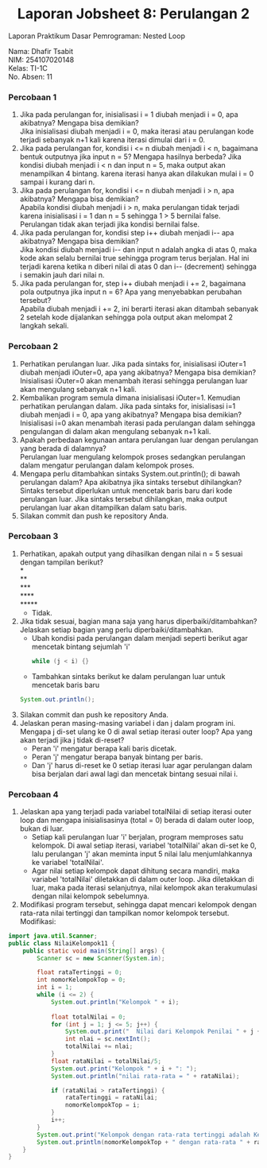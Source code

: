 <h1 align="center">
 Laporan Jobsheet 8: Perulangan 2
</h1>
Laporan Praktikum Dasar Pemrograman: Nested Loop     

        
Nama: Dhafir Tsabit   
NIM: 254107020148   
Kelas: TI-1C   
No. Absen: 11   
   
###  Percobaan 1
1. Jika pada perulangan for, inisialisasi i = 1 diubah menjadi i = 0, apa akibatnya? Mengapa bisa demikian?     
    Jika inisialisasi diubah menjadi i = 0, maka iterasi atau perulangan kode terjadi sebanyak n+1 kali karena iterasi dimulai dari i = 0. 
2. Jika pada perulangan for, kondisi i <= n diubah menjadi i < n, bagaimana bentuk outputnya jika input n = 5? Mengapa hasilnya berbeda? 
    Jika kondisi diubah menjadi i < n dan input n = 5, maka output akan menampilkan 4 bintang. karena iterasi hanya akan dilakukan mulai i = 0 sampai i kurang dari n. 
3. Jika pada perulangan for, kondisi i <= n diubah menjadi i > n, apa akibatnya? Mengapa bisa demikian?     
    Apabila kondisi diubah menjadi i > n, maka perulangan tidak terjadi karena inisialisasi i = 1 dan n = 5 sehingga 1 > 5 bernilai false. Perulangan tidak akan terjadi jika kondisi bernilai false.
4. Jika pada perulangan for, kondisi step i++ diubah menjadi i-- apa akibatnya? Mengapa bisa demikian?    
    Jika kondisi diubah menjadi i-- dan input n adalah angka di atas 0, maka kode akan selalu bernilai true sehingga program terus berjalan. Hal ini terjadi karena ketika n diberi nilai di atas 0 dan i-- (decrement) sehingga i semakin jauh dari nilai n.
5. Jika pada perulangan for, step i++ diubah menjadi i += 2, bagaimana pola outputnya jika input n = 6? Apa yang menyebabkan perubahan tersebut?    
    Apabila diubah menjadi i += 2, ini berarti iterasi akan ditambah sebanyak 2 setelah kode dijalankan sehingga pola output akan melompat 2 langkah sekali.    
     
### Percobaan 2
1. Perhatikan perulangan luar. Jika pada sintaks for, inisialisasi iOuter=1 diubah menjadi iOuter=0, apa yang akibatnya? Mengapa bisa demikian?     
    Inisialisasi iOuter=0 akan menambah iterasi sehingga perulangan luar akan mengulang sebanyak n+1 kali.
2. Kembalikan program semula dimana inisialisasi iOuter=1. Kemudian perhatikan perulangan dalam. Jika pada sintaks for, inisialisasi i=1 diubah menjadi i = 0, apa yang akibatnya? Mengapa bisa demikian?     
    Inisialisasi i=0 akan menambah iterasi pada perulangan dalam sehingga pengulangan di dalam akan mengulang sebanyak n+1 kali.
3. Apakah perbedaan kegunaan antara perulangan luar dengan perulangan yang berada di dalamnya?    
    Perulangan luar mengulang kelompok proses sedangkan perulangan dalam mengatur perulangan dalam kelompok proses.
4. Mengapa perlu ditambahkan sintaks System.out.println(); di bawah 
perulangan dalam? Apa akibatnya jika sintaks tersebut dihilangkan?    
    Sintaks tersebut diperlukan untuk mencetak baris baru dari kode perulangan luar. Jika sintaks tersebut dihilangkan, maka output perulangan luar akan ditampilkan dalam satu baris.
5. Silakan commit dan push ke repository Anda.
### Percobaan 3
1. Perhatikan, apakah output yang dihasilkan dengan nilai n = 5 sesuai dengan tampilan berikut?      
        *      
        **      
        ***     
        ****      
        *****       
    - Tidak.
2. Jika tidak sesuai, bagian mana saja yang harus diperbaiki/ditambahkan? Jelaskan setiap bagian yang perlu diperbaiki/ditambahkan.     
    - Ubah kondisi pada perulangan dalam menjadi seperti berikut agar mencetak bintang sejumlah 'i'   
        ```java
        while (j < i) {}
        ```
    - Tambahkan sintaks berikut ke dalam perulangan luar untuk mencetak baris baru
    ```java
    System.out.println();
    ```
3. Silakan commit dan push ke repository Anda. 
4. Jelaskan peran masing-masing variabel i dan j dalam program ini. Mengapa j di-set ulang ke 0 di awal setiap iterasi outer loop? Apa yang akan terjadi jika j tidak di-reset?     
    - Peran 'i' mengatur berapa kali baris dicetak.
    - Peran 'j' mengatur berapa banyak bintang per baris.
    - Dan 'j' harus di-reset ke 0 setiap iterasi luar agar perulangan dalam bisa berjalan dari awal lagi dan mencetak bintang sesuai nilai i.

### Percobaan 4
1. Jelaskan apa yang terjadi pada variabel totalNilai di setiap iterasi outer loop dan mengapa inisialisasinya (total = 0) berada di dalam outer loop, bukan di luar.     
    - Setiap kali perulangan luar 'i' berjalan, program memproses satu kelompok. Di awal setiap iterasi, variabel 'totalNilai' akan di-set ke 0, lalu perulangan 'j' akan meminta input 5 nilai lalu menjumlahkannya ke variabel 'totalNilai'.     
    - Agar nilai setiap kelompok dapat dihitung secara mandiri, maka variabel 'totalNilai' diletakkan di dalam outer loop. Jika diletakkan di luar, maka pada iterasi selanjutnya, nilai kelompok akan terakumulasi dengan nilai kelompok sebelumnya.  
2. Modifikasi program tersebut, sehingga dapat mencari kelompok dengan rata-rata nilai tertinggi dan tampilkan nomor kelompok tersebut.   
Modifikasi:    
```java
import java.util.Scanner;
public class NilaiKelompok11 {
    public static void main(String[] args) {
        Scanner sc = new Scanner(System.in);

        float rataTertinggi = 0;
        int nomorKelompokTop = 0;
        int i = 1;
        while (i <= 2) {
            System.out.println("Kelompok " + i);
 
            float totalNilai = 0;
            for (int j = 1; j <= 5; j++) {
                System.out.print("  Nilai dari Kelompok Penilai " + j + ": ");
                int nlai = sc.nextInt();
                totalNilai += nlai;
            }
            float rataNilai = totalNilai/5;
            System.out.print("Kelompok " + i + ": ");
            System.out.println("nilai rata-rata = " + rataNilai);

            if (rataNilai > rataTertinggi) {
                rataTertinggi = rataNilai;
                nomorKelompokTop = i;
            }
            i++;
        }
        System.out.print("Kelompok dengan rata-rata tertinggi adalah Kelompok ");
        System.out.println(nomorKelompokTop + " dengan rata-rata " + rataTertinggi);
    }
}
```   


